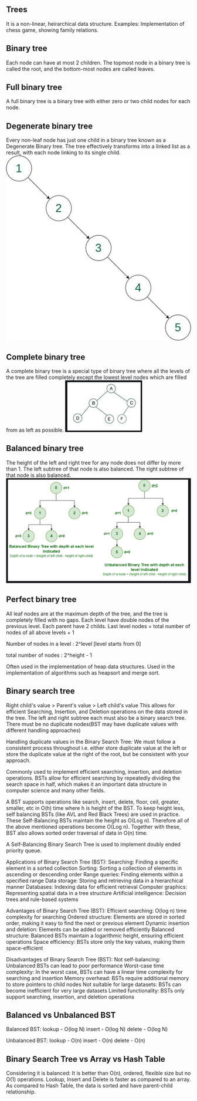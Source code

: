 ## Trees

It is a non-linear, heirarchical data structure.
Examples: Implementation of chess game, showing family relations.

## Binary tree

Each node can have at most 2 children.
The topmost node in a binary tree is called the root, and the bottom-most nodes are called leaves.

## Full binary tree

A full binary tree is a binary tree with either zero or two child nodes for each node.

## Degenerate binary tree

Every non-leaf node has just one child in a binary tree known as a Degenerate Binary tree. The tree effectively transforms into a linked list as a result, with each node linking to its single child.
![alt text](image.png)

## Complete binary tree

A complete binary tree is a special type of binary tree where all the levels of the tree are filled completely except the lowest level nodes which are filled from as left as possible.
![alt text](image-1.png)

## Balanced binary tree

The height of the left and right tree for any node does not differ by more than 1.
The left subtree of that node is also balanced.
The right subtree of that node is also balanced.
![alt text](image-2.png)

## Perfect binary tree

All leaf nodes are at the maximum depth of the tree, and the tree is completely filled with no gaps.
Each level have double nodes of the previous level.
Each parent have 2 childs.
Last level nodes = total number of nodes of all above levels + 1

Number of nodes in a level : 2^level [level starts from 0]

total number of nodes : 2^height - 1

Often used in the implementation of heap data structures.
Used in the implementation of algorithms such as heapsort and merge sort.

## Binary search tree

Right child's value > Parent's value > Left child's value
This allows for efficient Searching, Insertion, and Deletion operations on the data stored in the tree.
The left and right subtree each must also be a binary search tree.  
There must be no duplicate nodes(BST may have duplicate values with different handling approaches)

Handling duplicate values in the Binary Search Tree:
We must follow a consistent process throughout i.e. either store duplicate value at the left or store the duplicate value at the right of the root, but be consistent with your approach.

Commonly used to implement efficient searching, insertion, and deletion operations.
BSTs allow for efficient searching by repeatedly dividing the search space in half, which makes it an important data structure in computer science and many other fields.

A BST supports operations like search, insert, delete, floor, ceil, greater, smaller, etc in O(h) time where h is height of the BST. To keep height less, self balancing BSTs (like AVL and Red Black Trees) are used in practice. These Self-Balancing BSTs maintain the height as O(Log n). Therefore all of the above mentioned operations become O(Log n). Together with these, BST also allows sorted order traversal of data in O(n) time.

A Self-Balancing Binary Search Tree is used to implement doubly ended priority queue.

Applications of Binary Search Tree (BST):
Searching: Finding a specific element in a sorted collection
Sorting: Sorting a collection of elements in ascending or descending order
Range queries: Finding elements within a specified range
Data storage: Storing and retrieving data in a hierarchical manner
Databases: Indexing data for efficient retrieval
Computer graphics: Representing spatial data in a tree structure
Artificial intelligence: Decision trees and rule-based systems

Advantages of Binary Search Tree (BST):
Efficient searching: O(log n) time complexity for searching
Ordered structure: Elements are stored in sorted order, making it easy to find the next or previous element
Dynamic insertion and deletion: Elements can be added or removed efficiently
Balanced structure: Balanced BSTs maintain a logarithmic height, ensuring efficient operations
Space efficiency: BSTs store only the key values, making them space-efficient

Disadvantages of Binary Search Tree (BST):
Not self-balancing: Unbalanced BSTs can lead to poor performance
Worst-case time complexity: In the worst case, BSTs can have a linear time complexity for searching and insertion
Memory overhead: BSTs require additional memory to store pointers to child nodes
Not suitable for large datasets: BSTs can become inefficient for very large datasets
Limited functionality: BSTs only support searching, insertion, and deletion operations

## Balanced vs Unbalanced BST

Balanced BST:
lookup - O(log N)
insert - O(log N)
delete - O(log N)

Unbalanced BST:
lookup - O(n)
insert - O(n)
delete - O(n)

## Binary Search Tree vs Array vs Hash Table

Considering it is balanced:
It is better than O(n), ordered, flexible size but no O(1) operations.
Lookup, Insert and Delete is faster as compared to an array.
As compared to Hash Table, the data is sorted and have parent-child relationship.
